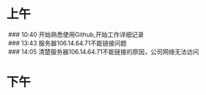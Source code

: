 # 上午
  ### 10:40 开始熟悉使用Github,开始工作详细记录 <br/>
  ### 13:43 服务器106.14.64.71不能链接问题<br/>
  ### 14:05 清楚服务器106.14.64.71不能链接的原因，公司网络无法访问<br/>
# 下午
